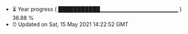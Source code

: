 - ⏳ Year progress { ███████████▁▁▁▁▁▁▁▁▁▁▁▁▁▁▁▁▁▁▁ } 36.88 %
- ⏰ Updated on Sat, 15 May 2021 14:22:52 GMT

